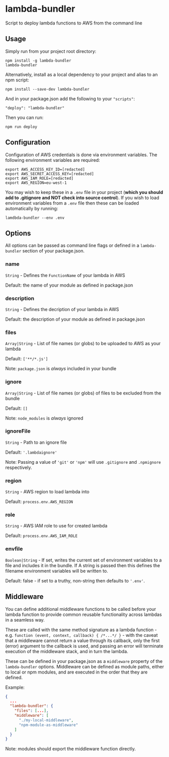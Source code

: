 # lambda-bundler

Script to deploy lambda functions to AWS from the command line

## Usage

Simply run from your project root directory:

```shell
npm install -g lambda-bundler
lambda-bundler
```

Alternatively, install as a local dependency to your project and alias to an npm script:

```shell
npm install --save-dev lambda-bundler
```

And in your package.json add the following to your `"scripts"`:

```
"deploy": "lambda-bundler"
```

Then you can run:

```shell
npm run deploy
```

## Configuration

Configuration of AWS credentials is done via environment variables. The following environment variables are required:

```
export AWS_ACCESS_KEY_ID=[redacted]
export AWS_SECRET_ACCESS_KEY=[redacted]
export AWS_IAM_ROLE=[redacted]
export AWS_REGION=eu-west-1
```

You may wish to keep these in a `.env` file in your project (**which you should add to .gitignore and NOT check into source control**). If you wish to load environment variables from a `.env` file then these can be loaded automatically by running:

```shell
lamdbda-bundler --env .env
```

## Options

All options can be passed as command line flags or defined in a `lambda-bundler` section of your package.json.

### name

`String` - Defines the `FunctionName` of your lambda in AWS

Default: the name of your module as defined in package.json

### description

`String` - Defines the decription of your lambda in AWS

Default: the description of your module as defined in package.json

### files

`Array|String` - List of file names (or globs) to be uploaded to AWS as your lambda

Default: `['**/*.js']`

Note: `package.json` is *always* included in your bundle

### ignore

`Array|String` - List of file names (or globs) of files to be excluded from the bundle

Default: `[]`

Note: `node_modules` is *always* ignored

### ignoreFile

`String` - Path to an ignore file

Default: `'.lambdaignore'`

Note: Passing a value of `'git'` or `'npm'` will use `.gitignore` and `.npmignore` respectively.

### region

`String` - AWS region to load lambda into

Default: `process.env.AWS_REGION`

### role

`String` - AWS IAM role to use for created lambda

Default: `process.env.AWS_IAM_ROLE`

### envfile

`Boolean|String` - If set, writes the current set of environment variables to a file and includes it in the bundle. If A string is passed then this defines the filename environment variables will be written to.

Default: false - if set to a truthy, non-string then defaults to `'.env'`.

## Middleware

You can define additional middleware functions to be called before your lambda function to provide common reusable functionality across lambdas in a seamless way.

These are called with the same method signature as a lambda function - e.g. `function (event, context, callback) { /*...*/ }` - with the caveat that a middleware cannot return a value through its callback, only the first (error) argument to the callback is used, and passing an error will terminate execution of the middleware stack, and in turn the lambda.

These can be defined in your package.json as a `middleware` property of the `lambda-bundler` options. Middleware can be defined as module paths, either to local or npm modules, and are executed in the order that they are defined.

Example:

```json
{
  ...
  "lambda-bundler": {
    "files": [...],
    "middleware": [
      "./my-local-middleware",
      "npm-module-as-middleware"
    ]
  }
}
```

Note: modules should export the middleware function directly.